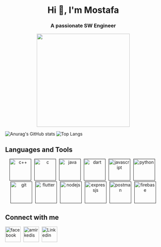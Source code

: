 <h1 align="center">Hi 👋, I'm Mostafa</h1>
<h3 align="center">A passionate SW Engineer</h3>

<div align="center">
<img align="center" height="300" src="https://i.giphy.com/media/v1.Y2lkPTc5MGI3NjExdzUyNmVwNTk2bGdsOWgwZWx4N3Ezbmg0bHkycmpnY3JlbHNpaGtwZSZlcD12MV9pbnRlcm5hbF9naWZfYnlfaWQmY3Q9Zw/mcsPU3SkKrYDdW3aAU/giphy.gif"  >
</div>
<div> <p></p></div>

![Anurag's GitHub stats](https://github-readme-stats.vercel.app/api?username=mostafarabie5&show_icons=true&show=reviews,discussions_started,discussions_answered,prs_merged,prs_merged_percentage&theme=nightowl)
![Top Langs](https://github-readme-stats.vercel.app/api/top-langs/?username=mostafarabie5&layout=compact&theme=nightowl)

<h2 aligh="left"> Languages and Tools</h2>
<div align="center">
<a href=""><img src="https://raw.githubusercontent.com/bablubambal/All_logo_and_pictures/7c0ac2ceb9f9d24992ec393d11fa7337d2f92466/programming%20languages/c++.svg" alt="c++" height="70" width="70"/></a>
<img width="2">
<a href=""><img src="https://raw.githubusercontent.com/bablubambal/All_logo_and_pictures/7c0ac2ceb9f9d24992ec393d11fa7337d2f92466/programming%20languages/c.svg" alt="c" height="70" width="70"/></a>
<img width="2">
<a href=""><img src="https://raw.githubusercontent.com/bablubambal/All_logo_and_pictures/7c0ac2ceb9f9d24992ec393d11fa7337d2f92466/programming%20languages/java.svg" alt="java" height="70" width="70"/></a>
<img width="2">
<a href=""><img src="https://raw.githubusercontent.com/bablubambal/All_logo_and_pictures/7c0ac2ceb9f9d24992ec393d11fa7337d2f92466/programming%20languages/dart.svg" alt="dart" height="70" width="70"/></a>
<img width="2">
<a href=""><img src="https://raw.githubusercontent.com/bablubambal/All_logo_and_pictures/7c0ac2ceb9f9d24992ec393d11fa7337d2f92466/programming%20languages/javascript.svg" alt="javascript" height="70" width="70"/></a>
<img width="2">
<a href=""><img src="https://raw.githubusercontent.com/bablubambal/All_logo_and_pictures/7c0ac2ceb9f9d24992ec393d11fa7337d2f92466/programming%20languages/python.svg" alt="python" height="70" width="70"/></a>
<img width="2">
<a href=""><img src="https://www.vectorlogo.zone/logos/git-scm/git-scm-icon.svg" alt="git" height="70" width="70"/></a>
<img width="2">
<a href=""><img src="https://www.vectorlogo.zone/logos/flutterio/flutterio-icon.svg" alt="flutter" height="70" width="70"/></a>
<img width="2">
<a href=""><img src="https://raw.githubusercontent.com/bablubambal/All_logo_and_pictures/7c0ac2ceb9f9d24992ec393d11fa7337d2f92466/frameworks/nodejs.svg" alt="nodejs" height="70" width="70"/></a>
<img width="2">
<a href=""><img src="https://skillicons.dev/icons?i=express" alt="expressjs" height="70" width="70"/></a>
<img width="2">
<a href=""><img src="https://www.vectorlogo.zone/logos/getpostman/getpostman-icon.svg" alt="postman" height="70" width="70"/></a>
<img width="2">
<a href=""><img src="https://raw.githubusercontent.com/bablubambal/All_logo_and_pictures/7c0ac2ceb9f9d24992ec393d11fa7337d2f92466/cloud/firebase.svg" alt="firebase" height="70" width="70"/></a>

</div>
<h2 aligh="left">Connect with me </h2>
<div align="left">
<a href="https://www.facebook.com/mostafamando27" target="blank"><img  src="https://raw.githubusercontent.com/bablubambal/All_logo_and_pictures/7c0ac2ceb9f9d24992ec393d11fa7337d2f92466/social%20icons/facebook.svg" alt="facebook" height="50" width="50" /></a>
<img width="1">
<a href="https://www.instagram.com/mostafaa_rabie/" target="blank"><img  src="https://raw.githubusercontent.com/bablubambal/All_logo_and_pictures/7c0ac2ceb9f9d24992ec393d11fa7337d2f92466/social%20icons/instagram.svg" alt="amirkedis" height="50" width="50" /></a>
<img width="1">
<a href="https://www.linkedin.com/in/mostafa-rabie-90458a209/" target="blank"><img  src="https://raw.githubusercontent.com/bablubambal/All_logo_and_pictures/7c0ac2ceb9f9d24992ec393d11fa7337d2f92466/social%20icons/linkedin.svg" alt="Linkedin" height="50" width="50" /></a>
<img width="1">


</div>


###

<br clear="both">

###
